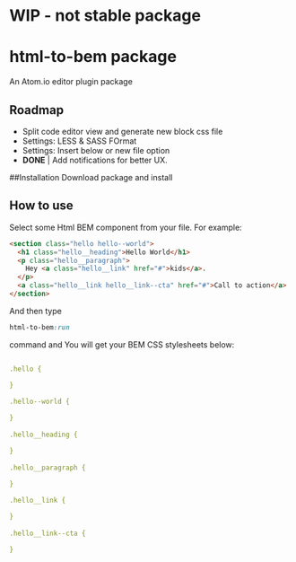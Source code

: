 # WIP - not stable package


# html-to-bem package
An Atom.io editor plugin package


## Roadmap
- Split code editor view and generate new block css file 
- Settings: LESS & SASS FOrmat
- Settings: Insert below or new file option
- **DONE** |  Add notifications for better UX.

##Installation
Download package and install


## How to use

Select some Html BEM component from your file. For example:

``` html
<section class="hello hello--world">
  <h1 class="hello__heading">Hello World</h1>
  <p class="hello__paragraph">
    Hey <a class="hello__link" href="#">kids</a>.
  </p>
  <a class="hello__link hello__link--cta" href="#">Call to action</a>
</section>
```

And then type

``` css
html-to-bem:run
```

command and You will get your BEM CSS stylesheets below:

``` yaml

.hello { 

} 
 
.hello--world { 

} 
 
.hello__heading { 

} 
 
.hello__paragraph { 

} 
 
.hello__link { 

} 
 
.hello__link--cta { 

} 
 
```
